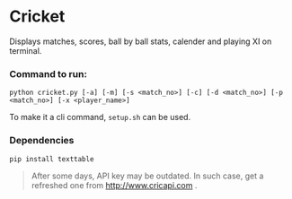 # Cricket
Displays matches, scores, ball by ball stats, calender and playing XI on terminal.

### Command to run:
```python cricket.py [-a] [-m] [-s <match_no>] [-c] [-d <match_no>] [-p <match_no>] [-x <player_name>]```

To make it a cli command, `setup.sh` can be used.

### Dependencies
`pip install texttable`

> After some days, API key may be outdated. In such case, get a refreshed one from http://www.cricapi.com .
